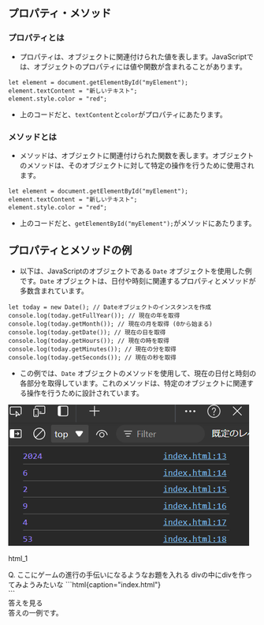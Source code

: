 
## プロパティ・メソッド

### プロパティとは

- プロパティは、オブジェクトに関連付けられた値を表します。JavaScriptでは、オブジェクトのプロパティには値や関数が含まれることがあります。

```javascript{.numberLines caption="main.js"}
let element = document.getElementById("myElement");
element.textContent = "新しいテキスト";
element.style.color = "red";
```

- 上のコードだと、`textContent`と`color`がプロパティにあたります。

### メソッドとは

- メソッドは、オブジェクトに関連付けられた関数を表します。オブジェクトのメソッドは、そのオブジェクトに対して特定の操作を行うために使用されます。

```javascript{.numberLines caption="main.js"}
let element = document.getElementById("myElement");
element.textContent = "新しいテキスト";
element.style.color = "red";
```

- 上のコードだと、`getElementById("myElement");`がメソッドにあたります。

## プロパティとメソッドの例
 
- 以下は、JavaScriptのオブジェクトである `Date` オブジェクトを使用した例です。`Date` オブジェクトは、日付や時刻に関連するプロパティとメソッドが多数含まれています。

```javascript{.numberLines caption="main.js"}
let today = new Date(); // Dateオブジェクトのインスタンスを作成
console.log(today.getFullYear()); // 現在の年を取得
console.log(today.getMonth()); // 現在の月を取得 (0から始まる)
console.log(today.getDate()); // 現在の日を取得
console.log(today.getHours()); // 現在の時を取得
console.log(today.getMinutes()); // 現在の分を取得
console.log(today.getSeconds()); // 現在の秒を取得
```

- この例では、`Date` オブジェクトのメソッドを使用して、現在の日付と時刻の各部分を取得しています。これのメソッドは、特定のオブジェクトに関連する操作を行うために設計されています。

![img](figs/js/date.png)

html_1

<div class="note type-quiz">
Q. ここにゲームの進行の手伝いになるようなお題を入れる
divの中にdivを作ってみようみたいな
```html{caption="index.html"}
<body>
  <div>
  </div>
</body>
```
<div class="quizes">
<div class="options">
  <div class="option correct">答えを見る</div>
</div>
<div class="answercontent">
答えの一例です。

</div>
</div>
</div>